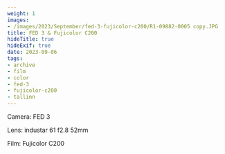 ```yaml
---
weight: 1
images:
- /images/2023/September/fed-3-fujicolor-c200/R1-09882-0005 copy.JPG
title: FED 3 & Fujicolor C200
hideTitle: true
hideExif: true
date: 2023-09-06
tags:
- archive
- film
- color
- fed-3
- fujicolor-c200
- tallinn
---
```


Camera: FED 3

Lens: industar 61 f2.8 52mm

Film: Fujicolor C200


